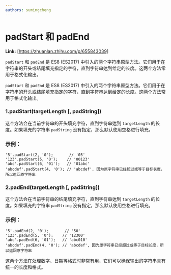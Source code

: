 ```yaml
---
authors: sumingcheng
---
```

# padStart 和 padEnd



 **Link:** [https://zhuanlan.zhihu.com/p/655843039]



`padStart` 和 `padEnd` 是 ES8 (ES2017) 中引入的两个字符串原型方法。它们用于在字符串的开头或结尾填充指定的字符，直到字符串达到给定的长度。这两个方法常用于格式化输出。

`padStart` 和 `padEnd` 是 ES8 (ES2017) 中引入的两个字符串原型方法。它们用于在字符串的开头或结尾填充指定的字符，直到字符串达到给定的长度。这两个方法常用于格式化输出。

### 1.padStart(targetLength [, padString])  

这个方法会在当前字符串的开头填充字符，直到字符串达到 `targetLength` 的长度。如果填充的字符串 `padString` 没有指定，那么默认使用空格进行填充。

### 示例：  
```
'5'.padStart(2, '0');       // '05'
'123'.padStart(5, '0');    // '00123'
'abc'.padStart(6, '01');   // '01abc'
'abcdef'.padStart(4, '0'); // 'abcdef', 因为原字符串已经超过或等于目标长度，所以返回原字符串

```
### 2.padEnd(targetLength [, padString])  

这个方法会在当前字符串的结尾填充字符，直到字符串达到 `targetLength` 的长度。如果填充的字符串 `padString` 没有指定，那么默认使用空格进行填充。

### 示例：  
```
'5'.padEnd(2, '0');       // '50'
'123'.padEnd(5, '0');    // '12300'
'abc'.padEnd(6, '01');   // 'abc010'
'abcdef'.padEnd(4, '0'); // 'abcdef', 因为原字符串已经超过或等于目标长度，所以返回原字符串

```

这两个方法在处理数字、日期等格式时非常有用，它们可以确保输出的字符串具有统一的长度和格式。

